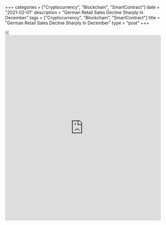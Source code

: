+++
categories = ["Cryptocurrency", "Blockchain", "SmartContract"]
date = "2021-02-01"
description = "German Retail Sales Decline Sharply In December"
tags = ["Cryptocurrency", "Blockchain", "SmartContract"]
title = "German Retail Sales Decline Sharply In December"
type = "post"
+++

{{<iframe id="large-banner" src="https://www.bounty.group/#slide=3.0" width="100%" height="600" scrolling="no" style="border: 0px solid rgb(216, 221, 230); border-radius: 3px;">}}

German retail sales decreased sharply in December due to the
restrictions imposed to control the spread of the [coronavirus][1], data
from Destatis revealed Monday.

Retail turnover fell 9.6 percent month-on-month in December, reversing a
1.1 percent rise in November. This was the first fall in three months
and much bigger than the economists' forecast of -2.6 percent.

On a yearly basis, retail sales growth slowed to 1.5 percent from 5
percent in November. This was the slowest increase in the current eight-
month sequence of growth. Economists had forecast sales to climb again
by 5 percent.

Sales of food, beverages and tobacco advanced 6.3 percent annually,
while non-food sales fell 1.5 percent from the previous year.

Compared to February 2020, the month before the outbreak of the corona
pandemic in Germany, retail sales in December were 2.6 percent lower.

In nominal [terms](https://www.fintechee.com/terms/), retail sales decreased 9.3 percent on month but grew
2.6 percent from the same period last year.

In 2020 as a whole, retail sales grew 3.9 percent in real [terms](https://www.fintechee.com/terms/) and by
5.1 percent in nominal [terms](https://www.fintechee.com/terms/).

For comments and feedback [contact](https://www.playgroundfx.com/contact/): editorial@rtt[news](https://www.letsplayfx.com/blog/forex-news-website/).com

[Economic News][2]

 **What parts of the world are seeing the best (and worst) economic
performances lately? Click[here][3] to check out our [Econ Scorecard][3]
and find out! See up-to-the-moment [ranking](https://www.playgroundfx.com/blog/crypto-exchange-ranking/)s for the best and worst
performers in [GDP][4], [unemployment rate][5], [inflation][6] and much
more.**

   1. www.rtt[news](https://www.letsplayfx.com/blog/forex-news-website/).com/list/coronavirus.aspx
   2. www.rtt[news](https://www.letsplayfx.com/blog/forex-news-website/).com/Content/EconomicNews.aspx
   3. www.rtt[news](https://www.letsplayfx.com/blog/forex-news-website/).com/economic-scorecard/world-rank/PPI/highest-performance.aspx
   4. www.rtt[news](https://www.letsplayfx.com/blog/forex-news-website/).com/economic-scorecard/world-rank/GDP/highest-performance.aspx
   5. www.rtt[news](https://www.letsplayfx.com/blog/forex-news-website/).com/economic-scorecard/world-rank/unemployment-rate/lowest-performance.aspx
   6. www.rtt[news](https://www.letsplayfx.com/blog/forex-news-website/).com/economic-scorecard/world-rank/CPI/highest-performance.aspx